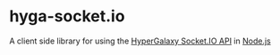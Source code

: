 # hyga-socket.io

A client side library for using the [HyperGalaxy Socket.IO API]() in [Node.js](https://nodejs.org)
